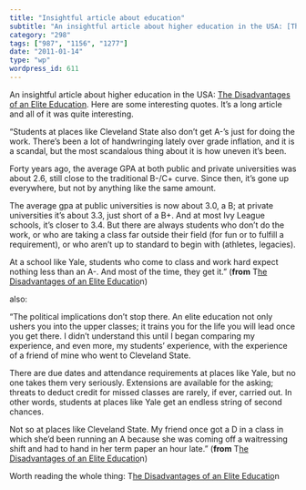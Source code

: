 ```yaml
---
title: "Insightful article about education"
subtitle: "An insightful article about higher education in the USA: [The Disadvantages of an Elite Education](h..."
category: "298"
tags: ["987", "1156", "1277"]
date: "2011-01-14"
type: "wp"
wordpress_id: 611
---
```

An insightful article about higher education in the USA: [The Disadvantages of an Elite Education](http://www.theamericanscholar.org/the-disadvantages-of-an-elite-education/print/). Here are some interesting quotes. It’s a long article and all of it was quite interesting.

> 

“Students at places like Cleveland State also don’t get A-’s just for doing the work. There’s been a lot of handwringing lately over grade inflation, and it is a scandal, but the most scandalous thing about it is how uneven it’s been.

Forty years ago, the average GPA at both public and private universities was about 2.6, still close to the traditional B-/C+ curve. Since then, it’s gone up everywhere, but not by anything like the same amount.

The average gpa at public universities is now about 3.0, a B; at private universities it’s about 3.3, just short of a B+. And at most Ivy League schools, it’s closer to 3.4. But there are always students who don’t do the work, or who are taking a class far outside their field (for fun or to fulfill a requirement), or who aren’t up to standard to begin with (athletes, legacies).

At a school like Yale, students who come to class and work hard expect nothing less than an A-. And most of the time, they get it.” (**from** T[he Disadvantages of an Elite Educatio](http://www.theamericanscholar.org/the-disadvantages-of-an-elite-education/print/)n)

also:

> 

“The political implications don’t stop there. An elite education not only ushers you into the upper classes; it trains you for the life you will lead once you get there. I didn’t understand this until I began comparing my experience, and even more, my students’ experience, with the experience of a friend of mine who went to Cleveland State.

There are due dates and attendance requirements at places like Yale, but no one takes them very seriously. Extensions are available for the asking; threats to deduct credit for missed classes are rarely, if ever, carried out. In other words, students at places like Yale get an endless string of second chances.

Not so at places like Cleveland State. My friend once got a D in a class in which she’d been running an A because she was coming off a waitressing shift and had to hand in her term paper an hour late.” (**from** T[he Disadvantages of an Elite Educatio](http://www.theamericanscholar.org/the-disadvantages-of-an-elite-education/print/)n)

Worth reading the whole thing: T[he Disadvantages of an Elite Educatio](http://www.theamericanscholar.org/the-disadvantages-of-an-elite-education/print/)n